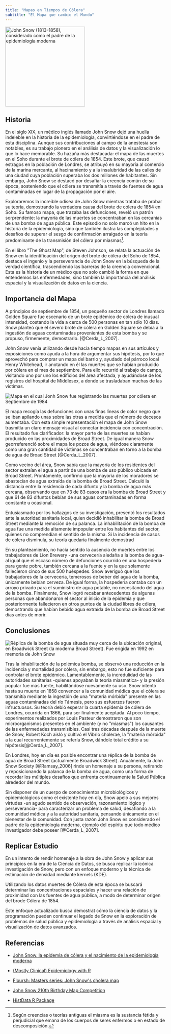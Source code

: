 ```yaml
---
title: "Mapas en Tiempos de Cólera"
subtitle: "El Mapa que cambio el Mundo"
---
```



<img src="images/john_snow.jpg" alt="John Snow (1813-1858), considerado como el padre de la epidemiología moderna" width="250"/>

## Historia

En el siglo XIX, un médico inglés llamado John Snow dejó una huella indeleble en la historia de la epidemiología, convirtiéndose en el padre de esta disciplina. Aunque sus contribuciones al campo de la anestesia son notables, es su trabajo pionero en el análisis de datos y la visualización lo que lo hace memorable. Su hazaña más destacada: el mapa de las muertes en el Soho durante el brote de cólera de 1854. Este brote, que causó estragos en la población de Londres, se atribuyó en su mayoría al comercio de la marina mercante, al hacinamiento y a la insalubridad de las calles de una ciudad cuya población superaba los dos millones de habitantes. Sin embargo, John Snow se destacó por desafiar la creencia común de su época, sosteniendo que el cólera se transmitía a través de fuentes de agua contaminadas en lugar de la propagación por el aire.

Exploraremos la increíble odisea de John Snow mientras trataba de probar su teoría, demostrando la verdadera causa del brote de cólera de 1854 en Soho. Su famoso mapa, que trazaba las defunciones, reveló un patrón sorprendente: la mayoría de las muertes se concentraban en las cercanías de una bomba de agua pública. Este episodio no solo marcó un hito en la historia de la epidemiología, sino que también ilustra las complejidades y desafíos de superar el sesgo de confirmación arraigado en la teoría predominante de la transmisión del cólera por miasmas[^john_snow-1].

[^john_snow-1]: Según creencias o teorías antiguas el miasma es la sustancia fétida y perjudicial que emana de los cuerpos de seres enfermos o en estado de descomposición.

En el libro "The Ghost Map", de Steven Johnson, se relata la actuación de Snow en la identificación del origen del brote de cólera del Soho de 1854, destaca el ingenio y la perseverancia de John Snow en la búsqueda de la verdad científica, trascendiendo las barreras de la creencia convencional. Esta es la historia de un médico que no solo cambió la forma en que entendemos las enfermedades, sino también la importancia del análisis espacial y la visualización de datos en la ciencia.

## Importancia del Mapa

A principios de septiembre de 1854, un pequeño sector de Londres llamado Golden Square fue escenario de un brote epidémico de cólera de inusual intensidad, costando la vida a cerca de 500 personas en tan sólo 10 días. Snow planteó que el severo brote de cólera en Golden Square se debía a la ingestión de aguas contaminadas provenientes de esta bomba y se propuso, firmemente, demostrarlo. [@Cerda_L_2007].

John Snow venía utilizando desde hacía tiempo mapas en sus artículos y exposiciones como ayuda a la hora de argumentar sus hipótesis, por lo que aprovechó para comprar un mapa del barrio y, ayudado del párroco local Henry Whitehead, ir anotando en él las muertes que se habían producido por cólera en el mes de septiembre. Para ello recurrió al trabajo de campo, visitando uno por uno los edificios del área afectada, y ayudándose de los registros del hospital de Middlesex, a donde se trasladaban muchas de las víctimas.

![Mapa en el cual Jonh Snow fue registrando las muertes por cólera en Septiembre de 1984](images/snow-map-annotated.png)

El mapa recogía las defunciones con unas finas líneas de color negro que se iban apilando unas sobre las otras a medida que el número de decesos aumentaba. Con esta simple representación el mapa de John Snow trasmitía un claro mensaje visual al conectar incidencia con concentración. El resultado fue clarificador: la mayor parte de las muertes se habían producido en las proximidades de Broad Street. De igual manera Snow georreferenció sobre el mapa los pozos de agua, viéndose claramente como una gran cantidad de víctimas se concentraban en torno a la bomba de agua de Broad Street [@Cerda_L_2007].

Como vecino del área, Snow sabía que la mayoría de los residentes del sector extraían el agua a partir de una bomba de uso público ubicada en Broad Street. Prontamente, confirmó que la mayoría de los moradores se abastecían de agua extraída de la bomba de Broad Street. Calculó la distancia entre la residencia de cada difunto y la bomba de agua más cercana, observando que en 73 de 83 casos era la bomba de Broad Street y que 61 de 83 difuntos bebían de sus aguas contaminadas en forma constante u ocasional.

Entusiasmado por los hallazgos de su investigación, presentó los resultados ante la autoridad sanitaria local, quien decidió inhabilitar la bomba de Broad Street mediante la remoción de su palanca. La inhabilitación de la bomba de agua fue una medida altamente impopular entre los habitantes del sector, quienes no comprendían el sentido de la misma. Si la incidencia de casos de cólera disminuía, su teoría quedaría finalmente demostrad

En su planteamiento, no hacía sentido la ausencia de muertes entre los trabajadores de Lion Brewery -una cervecería aledaña a la bomba de agua- al igual que el escaso número de defunciones ocurrido en una hospedería para gente pobre, también cercana a la fuente y en la que solamente fallecieron cinco de sus 500 huéspedes. Snow averiguó que los trabajadores de la cervecería, temerosos de beber del agua de la bomba, únicamente bebían cerveza. De igual forma, la hospedería contaba con un arroyo privado para el suministro de agua potable, no necesitando del agua de la bomba. Finalmente, Snow logró recabar antecedentes de algunas personas que abandonaron el sector al inicio de la epidemia y que posteriormente fallecieron en otros puntos de la ciudad libres de cólera, demostrando que habían bebido agua extraída de la bomba de Broad Street días antes de morir.

## Conclusiones

![Réplica de la bomba de agua situada muy cerca de la ubicación original, en Broadwick Street (la moderna Broad Street). Fue erigida en 1992 en memoria de John Snow](images/John_Snow_memorial_and_pub.jpg)

Tras la inhabilitación de la polémica bomba, se observó una reducción en la incidencia y mortalidad por cólera, sin embargo, esto no fue suficiente para controlar el brote epidémico. Lamentablemente, la incredulidad de las autoridades sanitarias -quienes apoyaban la teoría miasmática- y la presión popular fue más fuerte, habilitándose nuevamente su uso. Snow intentó hasta su muerte en 1858 convencer a la comunidad médica que el cólera se transmitía mediante la ingestión de una "materia mórbida" presente en las aguas contaminadas del río Támesis, pero sus esfuerzos fueron infructuosos. Su teoría debió esperar la cuarta epidemia de cólera de Londres, ocurrida en 1866, para ser finalmente aceptada. Al poco tiempo, experimentos realizados por Louis Pasteur demostraron que son microorganismos presentes en el ambiente (y no "miasmas") los causantes de las enfermedades transmisibles. Casi tres décadas después de la muerte de Snow, Robert Koch aisló y cultivó el Vibrio cholerae, la "materia mórbida" a la cual recurrentemente se refería Snow, dándole total crédito a su hipótesis[@Cerda_L_2007].

En Londres, hoy en día es posible encontrar una réplica de la bomba de agua de Broad Street (actualmente Broadwick Street). Anualmente, la John Snow Society [@Ramsay_2006] rinde un homenaje a su persona, retirando y reposicionando la palanca de la bomba de agua, como una forma de recordar los múltiples desafíos que enfrenta continuamente la Salud Pública alrededor del mundo.

Sin disponer de un cuerpo de conocimientos microbiológicos y epidemiológicos como el existente hoy en día, Snow apeló a sus mejores virtudes -un agudo sentido de observación, razonamiento lógico y perseverancia- para caracterizar un problema de salud, desafiando a la comunidad médica y a la autoridad sanitaria, pensando únicamente en el bienestar de la comunidad. Con justa razón John Snow es considerado el padre de la epidemiología moderna, ejemplo del espíritu que todo médico investigador debe poseer [@Cerda_L_2007].

## Replicar Estudio

En un intento de rendir homenaje a la obra de John Snow y aplicar sus principios en la era de la Ciencia de Datos, se busca replicar la icónica investigación de Snow, pero con un enfoque moderno y la técnica de estimación de densidad mediante kernels (KDE).

Utilizando los datos muertes de Cólera de esta época se buscará determinar las concentraciones espaciales y hacer una relación de proximidad con las fuentes de agua pública, a modo de determinar origen del brode Cólera de 1854.

Este enfoque actualizado busca demostrat cómo la ciencia de datos y la programación pueden continuar el legado de Snow en la exploración de problemas de salud pública y epidemiología a través de análisis espacial y visualización de datos avanzados.



## Referencias

-   [John Snow, la epidemia de cólera y el nacimiento de la epidemiología moderna](https://www.scielo.cl/pdf/rci/v24n4/art14.pdf)

-   [(Mostly Clinical) Epidemiology with R](https://bookdown.org/jbrophy115/bookdown-clinepi/vis.html#using-modern-geographic-information-system-mapping)

-   [Floursh: Masters series: John Snow's cholera map](https://flourish.studio/blog/masters-john-snow/)

-   [John Snow 210th Birthday Map Competition](https://johnsnowsociety.org/broadsheets-lectures-social/#SocialMedia)

-   [HistData R Package](https://friendly.github.io/HistData/)
